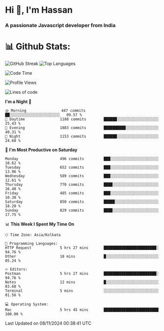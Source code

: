 # Hi 👋, I'm Hassan
### A passionate Javascript developer from India


# 📊 Github Stats:
![GitHub Streak](https://github-readme-streak-stats.herokuapp.com/?user=codeblooded47&theme=dracula&hide_border=false)
![Top Languages](https://github-readme-stats.vercel.app/api/top-langs/?username=codeblooded47&layout=compact&theme=dracula)



<!--START_SECTION:waka-->
![Code Time](http://img.shields.io/badge/Code%20Time-865%20hrs%2055%20mins-blue)

![Profile Views](http://img.shields.io/badge/Profile%20Views-1-blue)

![Lines of code](https://img.shields.io/badge/From%20Hello%20World%20I%27ve%20Written-23.7%20million%20lines%20of%20code-blue)

**I'm a Night 🦉** 

```text
🌞 Morning                447 commits         ██░░░░░░░░░░░░░░░░░░░░░░░   09.57 % 
🌆 Daytime                1188 commits        ██████░░░░░░░░░░░░░░░░░░░   25.43 % 
🌃 Evening                1883 commits        ██████████░░░░░░░░░░░░░░░   40.31 % 
🌙 Night                  1153 commits        ██████░░░░░░░░░░░░░░░░░░░   24.68 % 
```
📅 **I'm Most Productive on Saturday** 

```text
Monday                   496 commits         ███░░░░░░░░░░░░░░░░░░░░░░   10.62 % 
Tuesday                  652 commits         ███░░░░░░░░░░░░░░░░░░░░░░   13.96 % 
Wednesday                589 commits         ███░░░░░░░░░░░░░░░░░░░░░░   12.61 % 
Thursday                 770 commits         ████░░░░░░░░░░░░░░░░░░░░░   16.48 % 
Friday                   485 commits         ███░░░░░░░░░░░░░░░░░░░░░░   10.38 % 
Saturday                 850 commits         █████░░░░░░░░░░░░░░░░░░░░   18.20 % 
Sunday                   829 commits         ████░░░░░░░░░░░░░░░░░░░░░   17.75 % 
```


📊 **This Week I Spent My Time On** 

```text
🕑︎ Time Zone: Asia/Kolkata

💬 Programming Languages: 
HTTP Request             5 hrs 27 mins       ████████████████████████░   94.76 % 
Other                    18 mins             █░░░░░░░░░░░░░░░░░░░░░░░░   05.24 % 

🔥 Editors: 
Postman                  5 hrs 27 mins       ████████████████████████░   94.76 % 
Notes                    12 mins             █░░░░░░░░░░░░░░░░░░░░░░░░   03.68 % 
Terminal                 5 mins              ░░░░░░░░░░░░░░░░░░░░░░░░░   01.56 % 

💻 Operating System: 
Mac                      5 hrs 45 mins       █████████████████████████   100.00 % 
```


 Last Updated on 08/11/2024 00:38:41 UTC
<!--END_SECTION:waka-->

